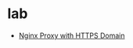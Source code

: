 # lab

- [Nginx Proxy with HTTPS Domain](https://github.com/cbot918/tutorial/blob/main/lab/nginx-proxy-https-domain/README.md)